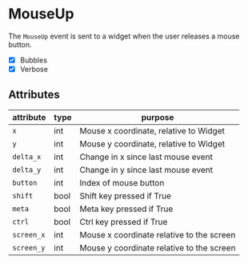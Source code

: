 # MouseUp

The `MouseUp` event is sent to a widget when the user releases a mouse button.

- [x] Bubbles
- [x] Verbose

## Attributes

| attribute  | type | purpose                                   |
| ---------- | ---- | ----------------------------------------- |
| `x`        | int  | Mouse x coordinate, relative to Widget    |
| `y`        | int  | Mouse y coordinate, relative to Widget    |
| `delta_x`  | int  | Change in x since last mouse event        |
| `delta_y`  | int  | Change in y since last mouse event        |
| `button`   | int  | Index of mouse button                     |
| `shift`    | bool | Shift key pressed if True                 |
| `meta`     | bool | Meta key pressed if True                  |
| `ctrl`     | bool | Ctrl key pressed if True                  |
| `screen_x` | int  | Mouse x coordinate relative to the screen |
| `screen_y` | int  | Mouse y coordinate relative to the screen |
